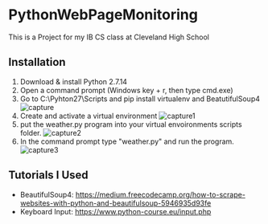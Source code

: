 # PythonWebPageMonitoring
This is a Project for my IB CS class at Cleveland High School

## Installation
1. Download & install Python 2.7.14
2. Open a command prompt (Windows key + r, then type cmd.exe)
3. Go to C:\Pyhton27\Scripts and pip install virtualenv and BeatutifulSoup4
![capture](https://user-images.githubusercontent.com/19613036/33689093-f3e81454-da92-11e7-9094-090e10f55d4a.PNG)
4. Create and activate a virtual environment
![capture1](https://user-images.githubusercontent.com/19613036/33689574-e1acfae6-da94-11e7-9249-3879a15c7e67.PNG)
5. put the weather.py program into your virtual envoironments scripts folder.
![capture2](https://user-images.githubusercontent.com/19613036/33689585-eab0af0c-da94-11e7-9d8c-fb4a5cc698c3.PNG)
6. In the command prompt type "weather.py" and run the program.
![capture3](https://user-images.githubusercontent.com/19613036/33689594-f136b83a-da94-11e7-9226-bc2dad025b37.PNG)



## Tutorials I Used
- BeautifulSoup4:
https://medium.freecodecamp.org/how-to-scrape-websites-with-python-and-beautifulsoup-5946935d93fe
- Keyboard Input:
https://www.python-course.eu/input.php
